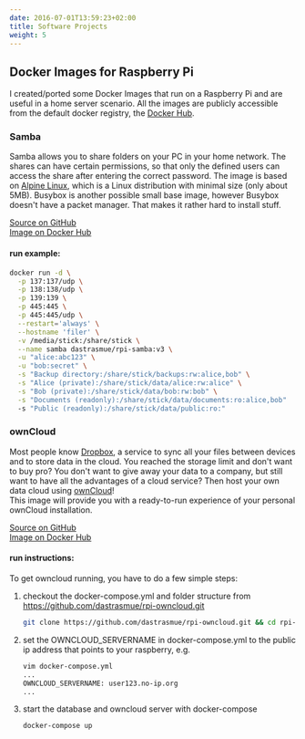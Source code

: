 ```yaml
---
date: 2016-07-01T13:59:23+02:00
title: Software Projects
weight: 5
---
```


## Docker Images for Raspberry Pi

I created/ported some Docker Images that run on a Raspberry Pi and are useful in a home server scenario. All the images are publicly accessible from the default docker registry, the [Docker Hub](https://hub.docker.com/u/dastrasmue/).

### Samba
Samba allows you to share folders on your PC in your home network. The shares can have certain permissions, so that only the defined users can access the share after entering the correct password.
The image is based on [Alpine Linux](https://www.alpinelinux.org/), which is a Linux distribution with minimal size (only about 5MB). Busybox is another possible small base image, however Busybox doesn't have a packet manager. That makes it rather hard to install stuff.

[Source on GitHub](https://github.com/dastrasmue/rpi-samba)  
[Image on Docker Hub](https://hub.docker.com/r/dastrasmue/rpi-samba/)

#### run example:
```bash
docker run -d \
  -p 137:137/udp \
  -p 138:138/udp \
  -p 139:139 \
  -p 445:445 \
  -p 445:445/udp \
  --restart='always' \
  --hostname 'filer' \
  -v /media/stick:/share/stick \
  --name samba dastrasmue/rpi-samba:v3 \
  -u "alice:abc123" \
  -u "bob:secret" \
  -s "Backup directory:/share/stick/backups:rw:alice,bob" \
  -s "Alice (private):/share/stick/data/alice:rw:alice" \
  -s "Bob (private):/share/stick/data/bob:rw:bob" \
  -s "Documents (readonly):/share/stick/data/documents:ro:alice,bob"
  -s "Public (readonly):/share/stick/data/public:ro:"
```

### ownCloud
Most people know [Dropbox](https://www.dropbox.com/), a service to sync all your files between devices and to store data in the cloud. You reached the storage limit and don't want to buy pro? You don't want to give away your data to a company, but still want to have all the advantages of a cloud service? Then host your own data cloud using [ownCloud](https://owncloud.org)!  
This image will provide you with a ready-to-run experience of your personal ownCloud installation.

[Source on GitHub](https://github.com/dastrasmue/rpi-owncloud)  
[Image on Docker Hub](https://hub.docker.com/r/dastrasmue/rpi-owncloud/)

#### run instructions:
To get owncloud running, you have to do a few simple steps:

1. checkout the docker-compose.yml and folder structure from https://github.com/dastrasmue/rpi-owncloud.git  

    ```bash
    git clone https://github.com/dastrasmue/rpi-owncloud.git && cd rpi-owncloud
    ```
2. set the OWNCLOUD_SERVERNAME in docker-compose.yml to the public ip address that points to your raspberry, e.g.

    ```bash
    vim docker-compose.yml
    ...
    OWNCLOUD_SERVERNAME: user123.no-ip.org
    ...
    ```
3. start the database and owncloud server with docker-compose

    ```bash
    docker-compose up
    ```
